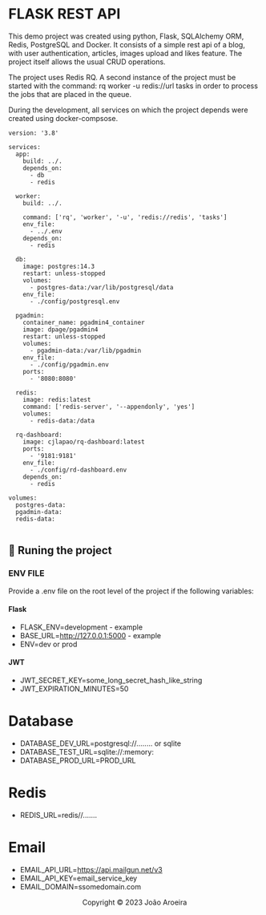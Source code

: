 # FLASK REST API

This demo project was created using python, Flask, SQLAlchemy ORM, Redis, PostgreSQL and Docker. It consists of a simple rest api of a blog, with user authentication, articles, images upload and likes feature. The project itself allows the usual CRUD operations.

The project uses Redis RQ. A second instance of the project must be started with the command: rq worker -u redis://url tasks in order to process the jobs that are placed in the queue.

During the development, all services on which the project depends were created using docker-compsose.

```
version: '3.8'

services:
  app:
    build: ../.
    depends_on:
      - db
      - redis

  worker:
    build: ../.

    command: ['rq', 'worker', '-u', 'redis://redis', 'tasks']
    env_file:
      - ../.env
    depends_on:
      - redis

  db:
    image: postgres:14.3
    restart: unless-stopped
    volumes:
      - postgres-data:/var/lib/postgresql/data
    env_file:
      - ./config/postgresql.env

  pgadmin:
    container_name: pgadmin4_container
    image: dpage/pgadmin4
    restart: unless-stopped
    volumes:
      - pgadmin-data:/var/lib/pgadmin
    env_file:
      - ./config/pgadmin.env
    ports:
      - '8080:8080'

  redis:
    image: redis:latest
    command: ['redis-server', '--appendonly', 'yes']
    volumes:
      - redis-data:/data

  rq-dashboard:
    image: cjlapao/rq-dashboard:latest
    ports:
      - '9181:9181'
    env_file:
      - ./config/rd-dashboard.env
    depends_on:
      - redis

volumes:
  postgres-data:
  pgadmin-data:
  redis-data:


```

## 🔧 Runing the project

### ENV FILE

Provide a .env file on the root level of the project if the following variables:

#### Flask

- FLASK_ENV=development - example
- BASE_URL=http://127.0.0.1:5000 - example
- ENV=dev or prod

#### JWT

- JWT_SECRET_KEY=some_long_secret_hash_like_string
- JWT_EXPIRATION_MINUTES=50

# Database

- DATABASE_DEV_URL=postgresql://........ or sqlite
- DATABASE_TEST_URL=sqlite://:memory:
- DATABASE_PROD_URL=PROD_URL

# Redis

- REDIS_URL=redis//.......

# Email

- EMAIL_API_URL=https://api.mailgun.net/v3
- EMAIL_API_KEY=email_service_key
- EMAIL_DOMAIN=ssomedomain.com

<p align="center">Copyright © 2023 João Aroeira</p>
